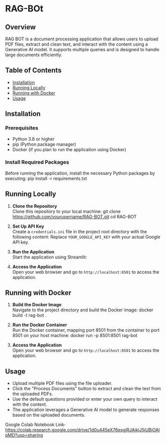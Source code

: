 # RAG-BOt

## Overview
RAG BOT is a document processing application that allows users to upload PDF files, extract and clean text, and interact with the content using a Generative AI model. It supports multiple queries and is designed to handle large documents efficiently.

## Table of Contents
- [Installation](#installation)
- [Running Locally](#running-locally)
- [Running with Docker](#running-with-docker)
- [Usage](#usage)


## Installation

### Prerequisites
- Python 3.8 or higher
- pip (Python package manager)
- Docker (if you plan to run the application using Docker)

### Install Required Packages
Before running the application, install the necessary Python packages by executing:
pip install -r requirements.txt


## Running Locally

1. **Clone the Repository**  
   Clone this repository to your local machine:
   git clone https://github.com/yourusername/RAG-BOT.git cd RAG-BOT

3. **Set Up API Key**  
Create a `credentials.ini` file in the project root directory with the following content:
Replace `YOUR_GOOGLE_API_KEY` with your actual Google API key.

4. **Run the Application**  
Start the application using Streamlit:

5. **Access the Application**  
Open your web browser and go to `http://localhost:8501` to access the application.

## Running with Docker

1. **Build the Docker Image**  
Navigate to the project directory and build the Docker image:
docker build -t rag-bot .


2. **Run the Docker Container**  
Run the Docker container, mapping port 8501 from the container to port 8501 on your host machine:
docker run -p 8501:8501 rag-bot

3. **Access the Application**  
Open your web browser and go to `http://localhost:8501` to access the application.

## Usage

- Upload multiple PDF files using the file uploader.
- Click the "Process Documents" button to extract and clean the text from the uploaded PDFs.
- Use the default questions provided or enter your own query to interact with the content.
- The application leverages a Generative AI model to generate responses based on the uploaded documents.


Google Colab Notebook Link- https://colab.research.google.com/drive/1d0u445eX76esgjRJAikjJ5jUBjOAlpMD?usp=sharing

